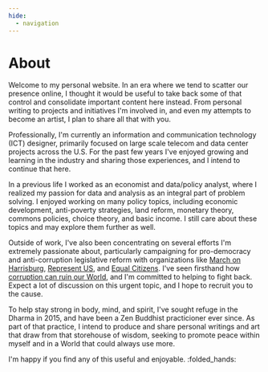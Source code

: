 ```yaml
---
hide:
  - navigation
---
```


# About

Welcome to my personal website. In an era where we tend to scatter our presence online,
I thought it would be useful to take back some of that control and consolidate important content
here instead. From personal writing to projects and initiatives I'm involved in, and even my
attempts to become an artist, I plan to share all that with you.

Professionally, I'm currently an information and communication technology (ICT) designer, primarily
focused on large scale telecom and data center projects across the U.S. For the past few years I've
enjoyed growing and learning in the industry and sharing those experiences, and I intend to continue
that here.

In a previous life I worked as an economist and data/policy analyst, where I realized my passion for
data and analysis as an integral part of problem solving. I enjoyed working on many policy topics,
including economic development, anti-poverty strategies, land reform, monetary theory, commons
policies, choice theory, and basic income. I still care about these topics and may explore them
further as well.

Outside of work, I've also been concentrating on several efforts I'm extremely passionate about,
particularly campaigning for pro-democracy and anti-corruption legislative reform with organizations
like [March on Harrisburg](https://www.mohpa.org), [Represent US](https://represent.us/), and
[Equal Citizens](https://equalcitizens.us/). I've seen firsthand how [corruption can ruin our
World](blog/posts/how_corruption_ruins_our_world.md), and I'm committed to helping to fight back. Expect
a lot of discussion on this urgent topic, and I hope to recruit you to the cause.

To help stay strong in body, mind, and spirit, I've sought refuge in the Dharma in 2015, and have
been a Zen Buddhist practicioner ever since. As part of that practice, I intend to produce and share
personal writings and art that draw from that storehouse of wisdom, seeking to promote peace within
myself and in a World that could always use more.

I'm happy if you find any of this useful and enjoyable. :folded_hands:

